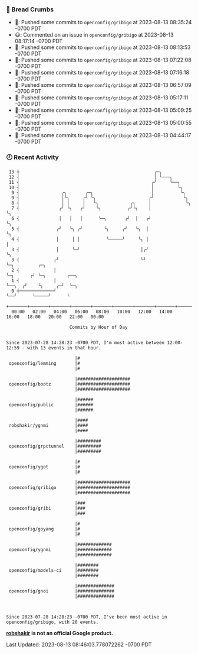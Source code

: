 ### 🍞 Bread Crumbs

 * 🚢: Pushed some commits to `openconfig/gribigo` at 2023-08-13 08:35:24 -0700 PDT
 * 😃: Commented on an issue in `openconfig/gribigo` at 2023-08-13 08:17:14 -0700 PDT
 * 🚢: Pushed some commits to `openconfig/gribigo` at 2023-08-13 08:13:53 -0700 PDT
 * 🚢: Pushed some commits to `openconfig/gribigo` at 2023-08-13 07:22:08 -0700 PDT
 * 🚢: Pushed some commits to `openconfig/gribigo` at 2023-08-13 07:16:18 -0700 PDT
 * 🚢: Pushed some commits to `openconfig/gribigo` at 2023-08-13 06:57:09 -0700 PDT
 * 🚢: Pushed some commits to `openconfig/gribigo` at 2023-08-13 05:17:11 -0700 PDT
 * 🚢: Pushed some commits to `openconfig/gribigo` at 2023-08-13 05:09:25 -0700 PDT
 * 🚢: Pushed some commits to `openconfig/gribigo` at 2023-08-13 05:00:55 -0700 PDT
 * 🚢: Pushed some commits to `openconfig/gribigo` at 2023-08-13 04:44:17 -0700 PDT

### 🕘 Recent Activity
```
 13 ┼                                                   ╭─╮
 12 ┤                                                   │ ╰───╮
 11 ┤                                                  ╭╯     ╰──╮
 10 ┤                                                  │         ╰╮
  9 ┤                ╭╮       ╭─╮                      │          ╰╮
  9 ┤                │╰╮     ╭╯ ╰╮                    ╭╯           ╰╮
  8 ┤                │ │     │   ╰╮            ╭╮     │             ╰╮
  7 ┤               ╭╯ ╰╮   ╭╯    ╰╮          ╭╯╰╮    │              ╰╮
  6 ┤               │   │   │      ╰─╮       ╭╯  │   ╭╯               ╰╮
  5 ┤              ╭╯   ╰╮ ╭╯        ╰╮     ╭╯   ╰╮  │                 ╰╮
  4 ┤              │     │ │          ╰─────╯     ╰╮ │                  │
  3 ┤              │     ╰─╯                       │╭╯                  ╰╮
  3 ┤             ╭╯                               ╰╯                    ╰─╮         ╭─╮
  2 ┤             │                                                        ╰─╮      ╭╯ ╰─╮        ╭──╮
  1 ┤             │                                                          ╰──╮  ╭╯    ╰╮     ╭─╯  ╰─╮
  0 ┼─────────────╯                                                             ╰──╯      ╰─────╯      ╰
    +───────+───────+───────+───────+───────+───────+───────+───────+───────+───────+───────+───────+────
  00:00   02:00   04:00   06:00   08:00   10:00   12:00   14:00   16:00   18:00   20:00   22:00   00:00   

						Commits by Hour of Day


Since 2023-07-28 14:28:23 -0700 PDT, I'm most active between 12:00-12:59 - with 13 events in that hour.

```



```
                          |#
 openconfig/lemming       |#
                          |#

                          |####################
 openconfig/bootz         |####################
                          |####################

                          |######
 openconfig/public        |######
                          |######

                          |####
 robshakir/ygnmi          |####
                          |####

                          |#########
 openconfig/grpctunnel    |#########
                          |#########

                          |#
 openconfig/ygot          |#
                          |#

                          |####################
 openconfig/gribigo       |####################
                          |####################

                          |###
 openconfig/gribi         |###
                          |###

                          |#
 openconfig/goyang        |#
                          |#

                          |#############
 openconfig/ygnmi         |#############
                          |#############

                          |########
 openconfig/models-ci     |########
                          |########

                          |##############
 openconfig/gnoi          |##############
                          |##############



Since 2023-07-28 14:28:23 -0700 PDT, I've been most active in openconfig/gribigo, with 20 events.

```
**[robshakir](mailto:robjs@google.com) is not an official Google product.**  


Last Updated: 2023-08-13 08:46:03.778072262 -0700 PDT
